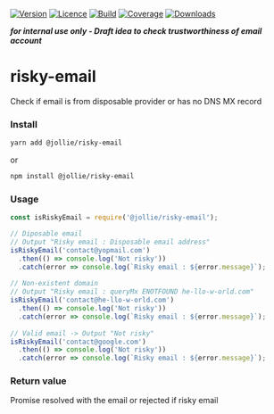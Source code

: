 [![Version](https://img.shields.io/npm/v/@jollie/risky-email)](https://www.npmjs.com/package/@jollie/risky-email)
[![Licence](https://img.shields.io/npm/l/@jollie/risky-email)](https://en.wikipedia.org/wiki/MIT_license)
[![Build](https://img.shields.io/travis/thejellyfish/risky-email)](https://travis-ci.org/github/thejellyfish/risky-email)
[![Coverage](https://img.shields.io/codecov/c/github/thejellyfish/risky-email)](https://codecov.io/gh/thejellyfish/risky-email)
[![Downloads](https://img.shields.io/npm/dt/@jollie/risky-email)](https://www.npmjs.com/package/@jollie/risky-email)

__*for internal use only - Draft idea to check trustworthiness of email account*__

# risky-email
Check if email is from disposable provider or has no DNS MX record

### Install

```bash
yarn add @jollie/risky-email
```
or
```bash
npm install @jollie/risky-email
```
### Usage

```javascript
const isRiskyEmail = require('@jollie/risky-email');

// Diposable email 
// Output "Risky email : Disposable email address"
isRiskyEmail('contact@yopmail.com')
  .then(() => console.log('Not risky'))
  .catch(error => console.log(`Risky email : ${error.message}`);
  
// Non-existent domain 
// Output "Risky email : queryMx ENOTFOUND he-llo-w-orld.com"
isRiskyEmail('contact@he-llo-w-orld.com')
  .then(() => console.log('Not risky'))
  .catch(error => console.log(`Risky email : ${error.message}`);
    
// Valid email -> Output "Not risky"
isRiskyEmail('contact@google.com')
  .then(() => console.log('Not risky'))
  .catch(error => console.log(`Risky email : ${error.message}`);
```

### Return value

Promise resolved with the email or rejected if risky email
